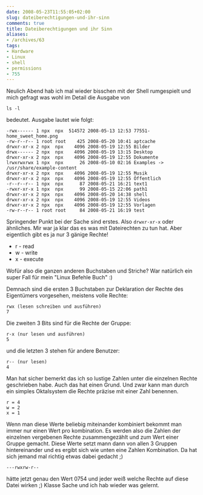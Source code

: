 ```yaml
---
date: 2008-05-23T11:55:05+02:00
slug: dateiberechtigungen-und-ihr-sinn
comments: true
title: Dateiberechtigungen und ihr Sinn
aliases:
- /archives/63
tags:
- Hardware
- Linux
- shell
- permissions
- 755
---
```


Neulich Abend hab ich mal wieder bisschen mit der Shell rumgespielt und mich gefragt was wohl im Detail die Ausgabe von

```
ls -l
```

bedeutet. Ausgabe lautet wie folgt:

```
-rwx------ 1 npx  npx  514572 2008-05-13 12:53 77551-home_sweet_home.png
-rw-r--r-- 1 root root    425 2008-05-20 10:41 aptcache
drwxr-xr-x 2 npx  npx    4096 2008-05-19 12:55 Bilder
drwx------ 2 npx  npx    4096 2008-05-19 13:15 Desktop
drwxr-xr-x 2 npx  npx    4096 2008-05-19 12:55 Dokumente
lrwxrwxrwx 1 npx  npx      26 2008-05-10 02:16 Examples -> /usr/share/example-content
drwxr-xr-x 2 npx  npx    4096 2008-05-19 12:55 Musik
drwxr-xr-x 2 npx  npx    4096 2008-05-19 12:55 Öffentlich
-r--r--r-- 1 npx  npx      87 2008-05-21 16:21 text1
-rwxr-xr-x 1 npx  npx      99 2008-05-15 22:06 path1
drwxr-xr-x 2 npx  npx    4096 2008-05-20 14:38 shell
drwxr-xr-x 2 npx  npx    4096 2008-05-19 12:55 Videos
drwxr-xr-x 2 npx  npx    4096 2008-05-19 12:55 Vorlagen
-rw-r--r-- 1 root root     84 2008-05-21 16:19 test
```

Springender Punkt bei der Sache sind erstes. Also ` drwxr-xr-x `
oder ähnliches. Mir war ja klar das es was mit Dateirechten zu tun hat.
Aber eigentlich gibt es ja nur 3 gänige Rechte!

  * r - read
  * w - write
  * x - execute

Wofür also die ganzen anderen Buchstaben und Striche?
War natürlich ein super Fall für mein "Linux Befehle Buch" :)

Demnach sind die ersten 3 Buchstaben zur Deklaration der Rechte des Eigentümers vorgesehen,
meistens volle Rechte:

```
rwx (lesen schreiben und ausführen)
7
```

Die zweiten 3 Bits sind für die Rechte der Gruppe:

```
r-x (nur lesen und ausführen)
5
```


und die letzten 3 stehen für andere Benutzer:

```
r-- (nur lesen)
4
```


Man hat sicher bemerkt das ich so lustige Zahlen unter die einzelnen Rechte geschrieben habe.
Auch das hat einen Grund. Und zwar kann man durch ein simples Oktalsystem die Rechte präzise mit einer Zahl benennen.

```
r = 4
w = 2
x = 1

```

Wenn man diese Werte beliebig miteinander kombiniert bekommt man immer nur einen
Wert pro kombination. Es werden also die Zahlen der einzelnen vergebenen Rechte
zusammengezählt und zum Wert einer Gruppe gemacht. Diese Werte setzt mann dann von
allen 3 Gruppen hintereinander und es ergibt sich wie unten eine Zahlen Kombination.
Da hat sich jemand mal richtig etwas dabei gedacht ;)

```
---rwxrw-r--
```

hätte jetzt genau den Wert 0754 und jeder weiß welche Rechte auf diese Datei wirken ;) Klasse Sache und ich hab wieder was gelernt.
